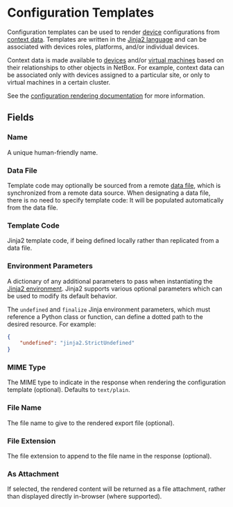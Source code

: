 # Configuration Templates

Configuration templates can be used to render [device](../dcim/device.md) configurations from [context data](../../features/context-data.md). Templates are written in the [Jinja2 language](https://jinja.palletsprojects.com/) and can be associated with devices roles, platforms, and/or individual devices.

Context data is made available to [devices](../dcim/device.md) and/or [virtual machines](../virtualization/virtualmachine.md) based on their relationships to other objects in NetBox. For example, context data can be associated only with devices assigned to a particular site, or only to virtual machines in a certain cluster.

See the [configuration rendering documentation](../../features/configuration-rendering.md) for more information.

## Fields

### Name

A unique human-friendly name.

### Data File

Template code may optionally be sourced from a remote [data file](../core/datafile.md), which is synchronized from a remote data source. When designating a data file, there is no need to specify template code: It will be populated automatically from the data file.

### Template Code

Jinja2 template code, if being defined locally rather than replicated from a data file.

### Environment Parameters

A dictionary of any additional parameters to pass when instantiating the [Jinja2 environment](https://jinja.palletsprojects.com/en/3.1.x/api/#jinja2.Environment). Jinja2 supports various optional parameters which can be used to modify its default behavior.

The `undefined` and `finalize` Jinja environment parameters, which must reference a Python class or function, can define a dotted path to the desired resource. For example:

```json
{
    "undefined": "jinja2.StrictUndefined"
}
```

### MIME Type

The MIME type to indicate in the response when rendering the configuration template (optional). Defaults to `text/plain`.

### File Name

The file name to give to the rendered export file (optional).

### File Extension

The file extension to append to the file name in the response (optional).

### As Attachment
If selected, the rendered content will be returned as a file attachment, rather than displayed directly in-browser (where supported).